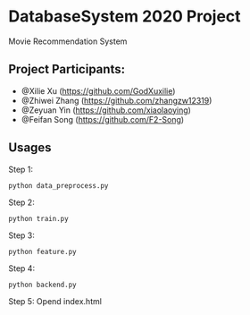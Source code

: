 # DatabaseSystem 2020 Project
Movie Recommendation System

## Project Participants:
- @Xilie Xu (https://github.com/GodXuxilie)
- @Zhiwei Zhang (https://github.com/zhangzw12319)
- @Zeyuan Yin (https://github.com/xiaolaoying)
- @Feifan Song (https://github.com/F2-Song)

## Usages
Step 1:
```shell
python data_preprocess.py
```
Step 2:
```shell
python train.py
```
Step 3:
```shell
python feature.py
```
Step 4:
```shell
python backend.py
```
Step 5:
Opend index.html
